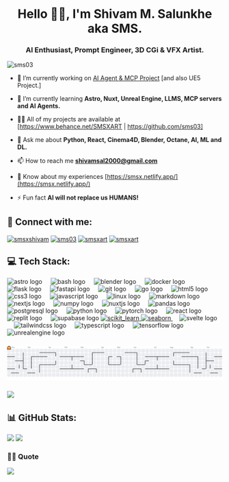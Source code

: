 <h1 align="center">Hello 👋🏻, I'm Shivam M. Salunkhe aka SMS.</h1>
<h3 align="center">AI Enthusiast, Prompt Engineer, 3D CGi & VFX Artist.</h3>

<p align="left"> <img src="https://komarev.com/ghpvc/?username=sms03&label=Profile%20views&color=ff0a47&style=flat" alt="sms03" /> </p>

- 🔭 I’m currently working on [AI Agent & MCP Project](https://github.com/sms03/ytch-mcp) [and also UE5 Project.]

- 🌱 I’m currently learning **Astro, Nuxt, Unreal Engine, LLMS, MCP servers and AI Agents.**

- 👨‍💻 All of my projects are available at [https://www.behance.net/SMSXART | https://github.com/sms03]

- 💬 Ask me about **Python, React, Cinema4D, Blender, Octane, AI, ML and DL.**

- 📫 How to reach me **shivamsal2000@gmail.com**

- 📄 Know about my experiences [https://smsx.netlify.app/](https://smsx.netlify.app/)

- ⚡ Fun fact **AI will not replace us HUMANS!**



## 📲 Connect with me:
<p align="left">
<a href="https://twitter.com/smsxshivam" target="blank"><img align="center" src="https://raw.githubusercontent.com/rahuldkjain/github-profile-readme-generator/master/src/images/icons/Social/twitter.svg" alt="smsxshivam" height="30" width="40" /></a>
<a href="https://linkedin.com/in/sms03" target="blank"><img align="center" src="https://raw.githubusercontent.com/rahuldkjain/github-profile-readme-generator/master/src/images/icons/Social/linked-in-alt.svg" alt="sms03" height="30" width="40" /></a>
<a href="https://instagram.com/smsxart" target="blank"><img align="center" src="https://raw.githubusercontent.com/rahuldkjain/github-profile-readme-generator/master/src/images/icons/Social/instagram.svg" alt="smsxart" height="30" width="40" /></a>
<a href="https://www.behance.net/smsxart" target="blank"><img align="center" src="https://raw.githubusercontent.com/rahuldkjain/github-profile-readme-generator/master/src/images/icons/Social/behance.svg" alt="smsxart" height="30" width="40" /></a>
</p>



## 💻 Tech Stack:
<div align="left">
  <img src="https://skillicons.dev/icons?i=astro" height="40" alt="astro logo"  />
  <img width="12" />
  <img src="https://cdn.simpleicons.org/gnubash/4EAA25" height="40" alt="bash logo"  />
  <img width="12" />
  <img src="https://skillicons.dev/icons?i=blender" height="40" alt="blender logo"  />
  <img width="12" />
  <img src="https://skillicons.dev/icons?i=docker" height="40" alt="docker logo"  />
  <img width="12" />
  <img src="https://skillicons.dev/icons?i=flask" height="40" alt="flask logo"  />
  <img width="12" />
  <img src="https://cdn.simpleicons.org/fastapi/009688" height="40" alt="fastapi logo"  />
  <img width="12" />
  <img src="https://skillicons.dev/icons?i=git" height="40" alt="git logo"  />
  <img width="12" />
  <img src="https://cdn.jsdelivr.net/gh/devicons/devicon/icons/go/go-original.svg" height="40" alt="go logo"  />
  <img width="12" />
  <img src="https://cdn.jsdelivr.net/gh/devicons/devicon/icons/html5/html5-original.svg" height="40" alt="html5 logo"  />
  <img width="12" />
  <img src="https://cdn.jsdelivr.net/gh/devicons/devicon/icons/css3/css3-original.svg" height="40" alt="css3 logo"  />
  <img width="12" />
  <img src="https://skillicons.dev/icons?i=js" height="40" alt="javascript logo"  />
  <img width="12" />
  <img src="https://cdn.jsdelivr.net/gh/devicons/devicon/icons/linux/linux-original.svg" height="40" alt="linux logo"  />
  <img width="12" />
  <img src="https://skillicons.dev/icons?i=md" height="40" alt="markdown logo"  />
  <img width="12" />
  <img src="https://cdn.jsdelivr.net/gh/devicons/devicon/icons/nextjs/nextjs-original.svg" height="40" alt="nextjs logo"  />
  <img width="12" />
  <img src="https://cdn.jsdelivr.net/gh/devicons/devicon/icons/numpy/numpy-original.svg" height="40" alt="numpy logo"  />
  <img width="12" />
  <img src="https://cdn.simpleicons.org/nuxt/00DC82" height="40" alt="nuxtjs logo"  />
  <img width="12" />
  <img src="https://cdn.jsdelivr.net/gh/devicons/devicon/icons/pandas/pandas-original.svg" height="40" alt="pandas logo"  />
  <img width="12" />
  <img src="https://cdn.jsdelivr.net/gh/devicons/devicon/icons/postgresql/postgresql-original.svg" height="40" alt="postgresql logo"  />
  <img width="12" />
  <img src="https://cdn.jsdelivr.net/gh/devicons/devicon/icons/python/python-original.svg" height="40" alt="python logo"  />
  <img width="12" />
  <img src="https://cdn.simpleicons.org/pytorch/EE4C2C" height="40" alt="pytorch logo"  />
  <img width="12" />
  <img src="https://cdn.simpleicons.org/react/61DAFB" height="40" alt="react logo"  />
  <img width="12" />
  <img src="https://cdn.simpleicons.org/replit/F26207" height="40" alt="replit logo"  />
  <img width="12" />
  <img src="https://skillicons.dev/icons?i=supabase" height="40" alt="supabase logo"  />
  <a href="https://scikit-learn.org/" target="_blank" rel="noreferrer"> <img src="https://upload.wikimedia.org/wikipedia/commons/0/05/Scikit_learn_logo_small.svg" alt="scikit_learn" width="50" height="50"/> </a>
  <a href="https://seaborn.pydata.org/" target="_blank" rel="noreferrer"> <img src="https://seaborn.pydata.org/_images/logo-mark-lightbg.svg" alt="seaborn" width="40" height="40"/> </a>
  <img width="12" />
  <img src="https://cdn.jsdelivr.net/gh/devicons/devicon/icons/svelte/svelte-original.svg" height="40" alt="svelte logo"  />
  <img width="12" />
  <img src="https://cdn.simpleicons.org/tailwindcss/06B6D4" height="40" alt="tailwindcss logo"  />
  <img width="12" />
  <img src="https://cdn.jsdelivr.net/gh/devicons/devicon/icons/typescript/typescript-original.svg" height="40" alt="typescript logo"  />
  <img width="12" />
  <img src="https://cdn.simpleicons.org/tensorflow/FF6F00" height="40" alt="tensorflow logo"  />
  <img width="12" />
  <img src="https://skillicons.dev/icons?i=unreal" height="40" alt="unrealengine logo"  />
</div>

###

<picture>
  <source media="(prefers-color-scheme: dark)" srcset="https://raw.githubusercontent.com/sms03/sms03/output/pacman-contribution-graph-dark.svg">
  <source media="(prefers-color-scheme: light)" srcset="https://raw.githubusercontent.com/sms03/sms03/output/pacman-contribution-graph.svg">
  <img alt="pacman contribution graph" src="https://raw.githubusercontent.com/sms03/sms03/output/pacman-contribution-graph.svg">
</picture>

###

###
![](./3d-contri/profile-gitblock.svg)
###



## 📊 GitHub Stats:
![](https://nirzak-streak-stats.vercel.app/?user=sms03&theme=flag-india&hide_border=true)
![](https://github-readme-stats.vercel.app/api/top-langs/?username=sms03&theme=flag-india&hide_border=true&include_all_commits=false&count_private=false&layout=compact)

### ✍🏻 Quote
![](https://quotes-github-readme.vercel.app/api?type=horizontal&theme=radical)

